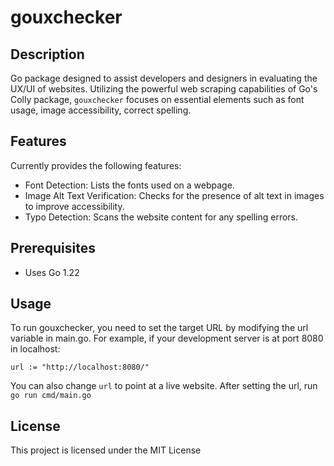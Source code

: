 # gouxchecker

## Description

Go package designed to assist developers and designers in evaluating the UX/UI of websites. Utilizing the powerful web scraping capabilities of Go's Colly package, `gouxchecker` focuses on essential elements such as font usage, image accessibility, correct spelling.

## Features

Currently provides the following features:

- Font Detection: Lists the fonts used on a webpage.
- Image Alt Text Verification: Checks for the presence of alt text in images to improve accessibility.
- Typo Detection: Scans the website content for any spelling errors.

## Prerequisites

- Uses Go 1.22

## Usage

To run gouxchecker, you need to set the target URL by modifying the url variable in main.go. For example, if your development server is at port 8080 in localhost:

`url := "http://localhost:8080/"`

You can also change `url` to point at a live website. After setting the url, run
`go run cmd/main.go`

## License

This project is licensed under the MIT License
